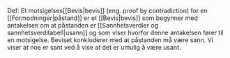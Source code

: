 Def: 
Et motsigelses[[Bevis|bevis]] (eng. proof by contradiction) for en [[Formodninger|påstand]] er et [[Bevis|bevis]] som begynner med antakelsen om at påstanden er [[Sannhetsverdier og sannhetsverditabell|usann]] og som viser hvorfor denne antakelsen fører til en motsigelse. Beviset konkluderer med at påstanden må være sann. Vi viser at noe er sant ved å vise at det er umulig å være usant.